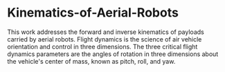 # Kinematics-of-Aerial-Robots
This work addresses the forward and inverse kinematics of payloads carried by aerial robots. Flight dynamics is the science of air vehicle orientation and control in three dimensions. The three critical flight dynamics parameters are the angles of rotation in three dimensions about the vehicle's center of mass, known as pitch, roll, and yaw.
